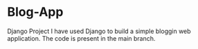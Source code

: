# Blog-App
Django Project
I have used Django to build a simple bloggin web application. The code is present in the main branch. 
